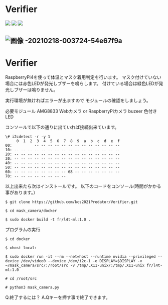 # Verifier
<img src="https://img.shields.io/badge/-Raspberrypi-C51A4A.svg?logo=raspberrypi&style=plastic"> <img src="https://img.shields.io/badge/-Python-F9DC3E.svg?logo=python&style=flat">  <img src="https://img.shields.io/badge/-Docker-1488C6.svg?logo=docker&style=plastic">

![画像 -20210218-003724-54e67f9a](https://user-images.githubusercontent.com/79233748/108295060-61a5d800-71da-11eb-8d5d-854f1858b0b5.jpeg)
---
# Verifier
RaspberryPi4を使って体温とマスク着用判定を行います。
マスク付けていない場合には赤色LEDが発光しブザーを鳴らします。
付けている場合は緑色LEDが発光しブザーは鳴りません。

実行環境が無ければエラーが出ますので
モジュールの確認をしましょう。

必要モジュール
AMG8833 Webカメラ or RaspberryPiカメラ 
buzeer 色付きLED

コンソールで以下の通りに出ていれば接続出来ています。
```
\# i2cdetect -r -y 1
     0  1  2  3  4  5  6  7  8  9  a  b  c  d  e  f
00:          -- -- -- -- -- -- -- -- -- -- -- -- --
10: -- -- -- -- -- -- -- -- -- -- -- -- -- -- -- --
20: -- -- -- -- -- -- -- -- -- -- -- -- -- -- -- --
30: -- -- -- -- -- -- -- -- -- -- -- -- -- -- -- --
40: -- -- -- -- -- -- -- -- -- -- -- -- -- -- -- --
50: -- -- -- -- -- -- -- -- -- -- -- -- -- -- -- --
60: -- -- -- -- -- -- -- -- 68 -- -- -- -- -- -- --
70: -- -- -- -- -- -- -- --
```

以上出来たら次はインストールです。
以下のコードをコンソール(時間がかかる事があります。）
```
$ git clone https://github.com/kcs2021Predator/Verifier.git

$ cd mask_camera/docker

$ sudo docker build -t fr/l4t-ml:1.0 .
```

プログラムの実行
```
$ cd docker

$ xhost local:

$ sudo docker run -it --rm --net=host --runtime nvidia --privileged --device /dev/video0 --device /dev/i2c-1 -e DISPLAY=$DISPLAY -v ~/mask_camera/src/:/root/src -v /tmp/.X11-unix/:/tmp/.X11-unix fr/l4t-ml:1.0

# cd /root/src

# python3 mask_camera.py
```


Q.終了するには？
A.Qキーを押す事で終了できます。


